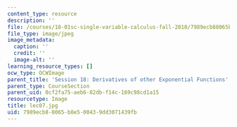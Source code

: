 ```yaml
---
content_type: resource
description: ''
file: /courses/18-01sc-single-variable-calculus-fall-2010/7989ecb88065b8e500439dd3071439fb_lec07.jpg
file_type: image/jpeg
image_metadata:
  caption: ''
  credit: ''
  image-alt: ''
learning_resource_types: []
ocw_type: OCWImage
parent_title: 'Session 18: Derivatives of other Exponential Functions'
parent_type: CourseSection
parent_uid: 0cf2fa75-aeb6-82db-f14c-169c98cd1a15
resourcetype: Image
title: lec07.jpg
uid: 7989ecb8-8065-b8e5-0043-9dd3071439fb
---
```

